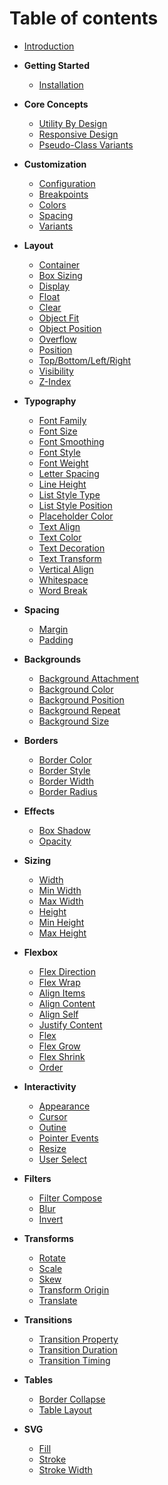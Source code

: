 # Table of contents

- [Introduction](introduction.md)

- **Getting Started**

  - [Installation](getting-started/installation.md)

- **Core Concepts**

  - [Utility By Design](core-concepts/utility-by-design.md)
  - [Responsive Design](core-concepts/responsive-design.md)
  - [Pseudo-Class Variants](core-concepts/pseudo-class-variants.md)

- **Customization**

  - [Configuration](customization/configuration.md)
  - [Breakpoints](customization/breakpoints.md)
  - [Colors](customization/colors.md)
  - [Spacing](customization/spacing.md)
  - [Variants](customization/variants.md)

- **Layout**

  - [Container](layouts/container.md)
  - [Box Sizing](layouts/box-sizing.md)
  - [Display](layouts/display.md)
  - [Float](layouts/float.md)
  - [Clear](layouts/clear.md)
  - [Object Fit](layouts/object-fit.md)
  - [Object Position](layouts/object-position.md)
  - [Overflow](layouts/overflow.md)
  - [Position](layouts/position.md)
  - [Top/Bottom/Left/Right](layouts/tblr.md)
  - [Visibility](layouts/visibility.md)
  - [Z-Index](layouts/z-index.md)

- **Typography**

  - [Font Family](typography/font-family.md)
  - [Font Size](typography/font-size.md)
  - [Font Smoothing](typography/font-smoothing.md)
  - [Font Style](typography/font-style.md)
  - [Font Weight](typography/font-weight.md)
  - [Letter Spacing](typography/letter-spacing.md)
  - [Line Height](typography/line-height.md)
  - [List Style Type](typography/list-style-type.md)
  - [List Style Position](typography/list-style-position.md)
  - [Placeholder Color](typography/placeholder-color.md)
  - [Text Align](typography/text-align.md)
  - [Text Color](typography/text-color.md)
  - [Text Decoration](typography/text-decoration.md)
  - [Text Transform](typography/text-transform.md)
  - [Vertical Align](typography/vertical-align.md)
  - [Whitespace](typography/whitespace.md)
  - [Word Break](typography/word-break.md)

- **Spacing**

  - [Margin](spacing/margin.md)
  - [Padding](spacing/padding.md)

- **Backgrounds**

  - [Background Attachment](backgrounds/background-attachment.md)
  - [Background Color](backgrounds/background-color.md)
  - [Background Position](backgrounds/background-position.md)
  - [Background Repeat](backgrounds/background-repeat.md)
  - [Background Size](backgrounds/background-size.md)

- **Borders**

  - [Border Color](borders/border-color.md)
  - [Border Style](borders/border-style.md)
  - [Border Width](borders/border-width.md)
  - [Border Radius](borders/border-radius.md)

- **Effects**

  - [Box Shadow](effects/box-shadow.md)
  - [Opacity](effects/opacity.md)

- **Sizing**

  - [Width](sizing/width.md)
  - [Min Width](sizing/min-width.md)
  - [Max Width](sizing/max-width.md)
  - [Height](sizing/height.md)
  - [Min Height](sizing/min-height.md)
  - [Max Height](sizing/max-height.md)

- **Flexbox**

  - [Flex Direction](flexbox/flex-direction.md)
  - [Flex Wrap](flexbox/flex-wrap.md)
  - [Align Items](flexbox/align-items.md)
  - [Align Content](flexbox/align-content.md)
  - [Align Self](flexbox/align-self.md)
  - [Justify Content](flexbox/justify-content.md)
  - [Flex](flexbox/flex.md)
  - [Flex Grow](flexbox/flex-grow.md)
  - [Flex Shrink](flexbox/flex-shrink.md)
  - [Order](flexbox/order.md)

- **Interactivity**

  - [Appearance](interactivity/appearance.md)
  - [Cursor](interactivity/cursor.md)
  - [Outine](interactivity/outline.md)
  - [Pointer Events](interactivity/pointer-events.md)
  - [Resize](interactivity/resize.md)
  - [User Select](interactivity/user-select.md)

- **Filters**

  - [Filter Compose](filters/filter-compose.md)
  - [Blur](filters/filter-blur.md)
  - [Invert](filters/filter-invert.md)

- **Transforms**

  - [Rotate](transforms/rotate.md)
  - [Scale](transforms/scale.md)
  - [Skew](transforms/skew.md)
  - [Transform Origin](transforms/transform-origin.md)
  - [Translate](transforms/translate.md)

- **Transitions**

  - [Transition Property](transitions/transition-property.md)
  - [Transition Duration](transitions/transition-duration.md)
  - [Transition Timing](transitions/transition-timing.md)

- **Tables**

  - [Border Collapse](tables/border-collapse.md)
  - [Table Layout](tables/table-layout.md)

- **SVG**

  - [Fill](svg/fill.md)
  - [Stroke](svg/stroke.md)
  - [Stroke Width](svg/stroke-width.md)

